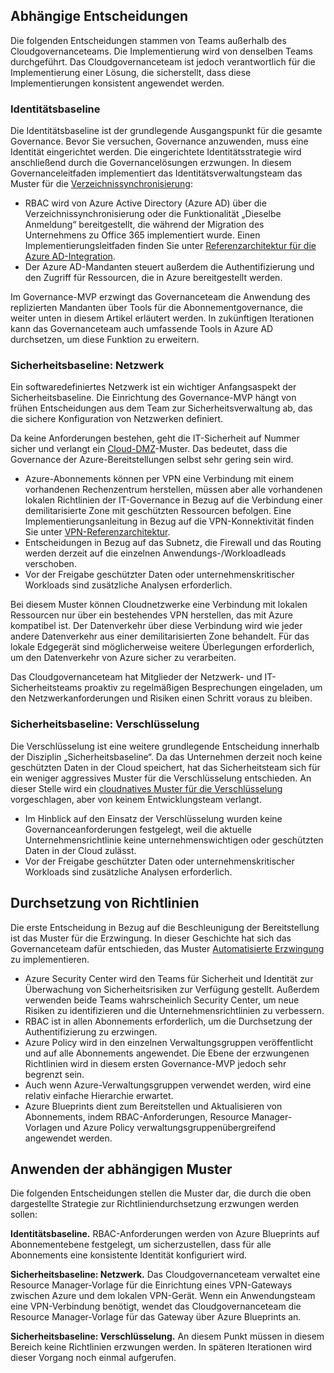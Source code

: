 <!-- TEMPLATE FILE - DO NOT ADD METADATA -->
<!-- markdownlint-disable MD002 MD041 -->

## <a name="dependent-decisions"></a>Abhängige Entscheidungen

Die folgenden Entscheidungen stammen von Teams außerhalb des Cloudgovernanceteams. Die Implementierung wird von denselben Teams durchgeführt. Das Cloudgovernanceteam ist jedoch verantwortlich für die Implementierung einer Lösung, die sicherstellt, dass diese Implementierungen konsistent angewendet werden.

### <a name="identity-baseline"></a>Identitätsbaseline

Die Identitätsbaseline ist der grundlegende Ausgangspunkt für die gesamte Governance. Bevor Sie versuchen, Governance anzuwenden, muss eine Identität eingerichtet werden. Die eingerichtete Identitätsstrategie wird anschließend durch die Governancelösungen erzwungen.
In diesem Governanceleitfaden implementiert das Identitätsverwaltungsteam das Muster für die [Verzeichnissynchronisierung](~/decision-guides/identity/index.md#directory-synchronization):

- RBAC wird von Azure Active Directory (Azure AD) über die Verzeichnissynchronisierung oder die Funktionalität „Dieselbe Anmeldung“ bereitgestellt, die während der Migration des Unternehmens zu Office 365 implementiert wurde. Einen Implementierungsleitfaden finden Sie unter [Referenzarchitektur für die Azure AD-Integration](https://docs.microsoft.com/azure/architecture/reference-architectures/identity/azure-ad).
- Der Azure AD-Mandanten steuert außerdem die Authentifizierung und den Zugriff für Ressourcen, die in Azure bereitgestellt werden.

Im Governance-MVP erzwingt das Governanceteam die Anwendung des replizierten Mandanten über Tools für die Abonnementgovernance, die weiter unten in diesem Artikel erläutert werden. In zukünftigen Iterationen kann das Governanceteam auch umfassende Tools in Azure AD durchsetzen, um diese Funktion zu erweitern.

### <a name="security-baseline-networking"></a>Sicherheitsbaseline: Netzwerk

Ein softwaredefiniertes Netzwerk ist ein wichtiger Anfangsaspekt der Sicherheitsbaseline. Die Einrichtung des Governance-MVP hängt von frühen Entscheidungen aus dem Team zur Sicherheitsverwaltung ab, das die sichere Konfiguration von Netzwerken definiert.

Da keine Anforderungen bestehen, geht die IT-Sicherheit auf Nummer sicher und verlangt ein [Cloud-DMZ](~/decision-guides/software-defined-network/cloud-dmz.md)-Muster. Das bedeutet, dass die Governance der Azure-Bereitstellungen selbst sehr gering sein wird.

- Azure-Abonnements können per VPN eine Verbindung mit einem vorhandenen Rechenzentrum herstellen, müssen aber alle vorhandenen lokalen Richtlinien der IT-Governance in Bezug auf die Verbindung einer demilitarisierte Zone mit geschützten Ressourcen befolgen. Eine Implementierungsanleitung in Bezug auf die VPN-Konnektivität finden Sie unter [VPN-Referenzarchitektur](https://docs.microsoft.com/azure/architecture/reference-architectures/hybrid-networking/vpn).
- Entscheidungen in Bezug auf das Subnetz, die Firewall und das Routing werden derzeit auf die einzelnen Anwendungs-/Workloadleads verschoben.
- Vor der Freigabe geschützter Daten oder unternehmenskritischer Workloads sind zusätzliche Analysen erforderlich.

Bei diesem Muster können Cloudnetzwerke eine Verbindung mit lokalen Ressourcen nur über ein bestehendes VPN herstellen, das mit Azure kompatibel ist. Der Datenverkehr über diese Verbindung wird wie jeder andere Datenverkehr aus einer demilitarisierten Zone behandelt. Für das lokale Edgegerät sind möglicherweise weitere Überlegungen erforderlich, um den Datenverkehr von Azure sicher zu verarbeiten.

Das Cloudgovernanceteam hat Mitglieder der Netzwerk- und IT-Sicherheitsteams proaktiv zu regelmäßigen Besprechungen eingeladen, um den Netzwerkanforderungen und Risiken einen Schritt voraus zu bleiben.

### <a name="security-baseline-encryption"></a>Sicherheitsbaseline: Verschlüsselung

Die Verschlüsselung ist eine weitere grundlegende Entscheidung innerhalb der Disziplin „Sicherheitsbaseline“. Da das Unternehmen derzeit noch keine geschützten Daten in der Cloud speichert, hat das Sicherheitsteam sich für ein weniger aggressives Muster für die Verschlüsselung entschieden.
An dieser Stelle wird ein [cloudnatives Muster für die Verschlüsselung](~/decision-guides/encryption/index.md#key-management) vorgeschlagen, aber von keinem Entwicklungsteam verlangt.

- Im Hinblick auf den Einsatz der Verschlüsselung wurden keine Governanceanforderungen festgelegt, weil die aktuelle Unternehmensrichtlinie keine unternehmenswichtigen oder geschützten Daten in der Cloud zulässt.
- Vor der Freigabe geschützter Daten oder unternehmenskritischer Workloads sind zusätzliche Analysen erforderlich.

## <a name="policy-enforcement"></a>Durchsetzung von Richtlinien

Die erste Entscheidung in Bezug auf die Beschleunigung der Bereitstellung ist das Muster für die Erzwingung. In dieser Geschichte hat sich das Governanceteam dafür entschieden, das Muster [Automatisierte Erzwingung](~/decision-guides/policy-enforcement/index.md#automated-enforcement) zu implementieren.

- Azure Security Center wird den Teams für Sicherheit und Identität zur Überwachung von Sicherheitsrisiken zur Verfügung gestellt. Außerdem verwenden beide Teams wahrscheinlich Security Center, um neue Risiken zu identifizieren und die Unternehmensrichtlinien zu verbessern.
- RBAC ist in allen Abonnements erforderlich, um die Durchsetzung der Authentifizierung zu erzwingen.
- Azure Policy wird in den einzelnen Verwaltungsgruppen veröffentlicht und auf alle Abonnements angewendet. Die Ebene der erzwungenen Richtlinien wird in diesem ersten Governance-MVP jedoch sehr begrenzt sein.
- Auch wenn Azure-Verwaltungsgruppen verwendet werden, wird eine relativ einfache Hierarchie erwartet.
- Azure Blueprints dient zum Bereitstellen und Aktualisieren von Abonnements, indem RBAC-Anforderungen, Resource Manager-Vorlagen und Azure Policy verwaltungsgruppenübergreifend angewendet werden.

## <a name="apply-the-dependent-patterns"></a>Anwenden der abhängigen Muster

Die folgenden Entscheidungen stellen die Muster dar, die durch die oben dargestellte Strategie zur Richtliniendurchsetzung erzwungen werden sollen:

**Identitätsbaseline.** RBAC-Anforderungen werden von Azure Blueprints auf Abonnementebene festgelegt, um sicherzustellen, dass für alle Abonnements eine konsistente Identität konfiguriert wird.

**Sicherheitsbaseline: Netzwerk.** Das Cloudgovernanceteam verwaltet eine Resource Manager-Vorlage für die Einrichtung eines VPN-Gateways zwischen Azure und dem lokalen VPN-Gerät. Wenn ein Anwendungsteam eine VPN-Verbindung benötigt, wendet das Cloudgovernanceteam die Resource Manager-Vorlage für das Gateway über Azure Blueprints an.

**Sicherheitsbaseline: Verschlüsselung.** An diesem Punkt müssen in diesem Bereich keine Richtlinien erzwungen werden. In späteren Iterationen wird dieser Vorgang noch einmal aufgerufen.
